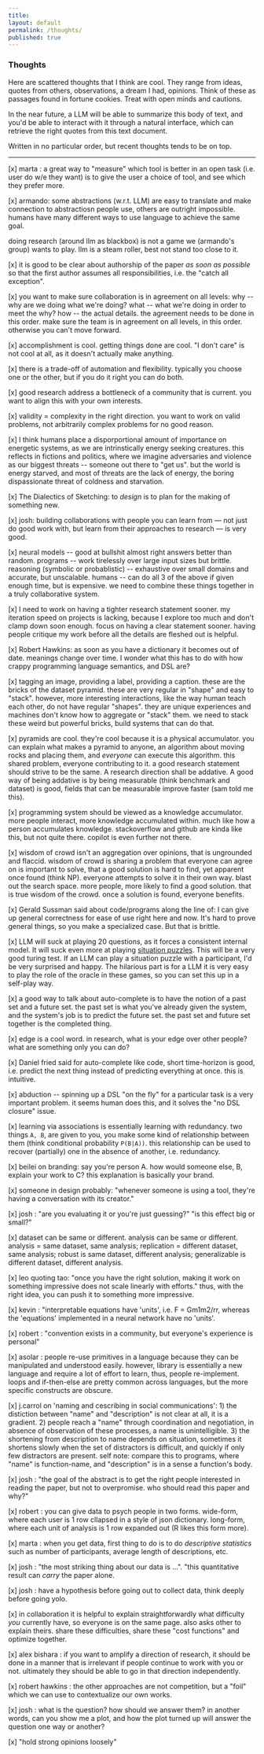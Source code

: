 ```yaml
---
title:
layout: default
permalink: /thoughts/
published: true
---
```


### Thoughts

Here are scattered thoughts that I think are cool.
They range from ideas, quotes from others, observations, a dream I had, opinions. Think of these as passages found in fortune cookies. Treat with open minds and cautions.

In the near future, a LLM will be able to summarize this body of text, and you'd be able to interact with it through a natural interface, which can retrieve the right quotes from this text document. 

Written in no particular order, but recent thoughts tends to be on top.

----

[x] marta : a great way to "measure" which tool is better in an open task (i.e. user do w/e they want) is to give the user a choice of tool, and see which they prefer more.

[x] armando: some abstractions (w.r.t. LLM) are easy to translate and make connection to abstractiosn people use, others are outright impossible. humans have many different ways to use language to achieve the same goal.

doing research (around llm as blackbox) is not a game we (armando's group) wants to play. llm is a steam roller, best not stand too close to it.

[x] it is good to be clear about authorship of the paper _as soon as possible_ so that the first author assumes all responsibilities, i.e. the "catch all exception".

[x] you want to make sure collaboration is in agreement on all levels: why -- why are we doing what we're doing? what -- what we're doing in order to meet the why? how -- the actual details. the agreement needs to be done in this order. make sure the team is in agreement on all levels, in this order. otherwise you can't move forward.

[x] accomplishment is cool. getting things done are cool. "I don't care" is not cool at all, as it doesn't actually make anything.

[x] there is a trade-off of automation and flexibility. typically you choose one or the other, but if you do it right you can do both.

[x] good research address a bottleneck of a community that is current. you want to align this with your own interests.

[x] validity = complexity in the right direction. you want to work on valid problems, not arbitrarily complex problems for no good reason.

[x] I think humans place a disporportional amount of importance on energetic systems, as we are intrinstically energy seeking creatures. this reflects in fictions and politics, where we imagine adversaries and violence as our biggest threats -- someone out there to "get us". but the world is energy starved, and most of threats are the lack of energy, the boring dispassionate threat of coldness and starvation.

[x] The Dialectics of Sketching: to _design_ is to plan for the making of something new.

[x] josh: building collaborations with people you can learn from — not just do good work with, but learn from their approaches to research — is very good.

[x] neural models -- good at bullshit almost right answers better than random. programs -- work tirelessly over large input sizes but brittle. reasoning (symbolic or probablistic) -- exhaustive over small domains and accurate, but unscalable. humans -- can do all 3 of the above if given enough time, but is expensive. we need to combine these things together in a truly collaborative system.

[x] I need to work on having a tighter research statement sooner. my iteration speed on projects is lacking, because I explore too much and don't clamp down soon enough. focus on having a clear statement sooner. having people critique my work before all the details are fleshed out is helpful.

[x] Robert Hawkins: as soon as you have a dictionary it becomes out of date. meanings change over time. I wonder what this has to do with how crappy programming language semantics, and DSL are?

[x] tagging an image, providing a label, providing a caption. these are the bricks of the dataset pyramid. these are very regular in "shape" and easy to "stack". however, more interesting interactions, like the way human teach each other, do not have regular "shapes". they are unique experiences and machines don't know how to aggregate or "stack" them. we need to stack these weird but powerful bricks, build systems that can do that.

[x] pyramids are cool. they're cool because it is a physical accumulator. you can explain what makes a pyramid to anyone, an algorithm about moving rocks and placing them, and _everyone_ can execute this algorithm. this shared problem, everyone contributing to it. a good research statement should strive to be the same. A research direction shall be addative. A good way of being addative is by being measurable (think benchmark and dataset) is good, fields that can be measurable improve faster (sam told me this).

[x] programming system should be viewed as a knowledge accumulator. more people interact, more knowledge accumulated within. much like how a person accumulates knowledge. stackoverflow and github are kinda like this, but not quite there. copilot is even further not there.

[x] wisdom of crowd isn't an aggregation over opinions, that is ungrounded and flaccid. wisdom of crowd is sharing a problem that everyone can agree on is important to solve, that a good solution is hard to find, yet apparent once found (think NP). everyone attempts to solve it in their own way. blast out the search space. more people, more likely to find a good solution. that is true wisdom of the crowd. once a solution is found, everyone benefits.

[x] Gerald Sussman said about code/programs along the line of: I can give up general correctness for ease of use right here and now. It's hard to prove general things, so you make a specialized case. But that is brittle.

[x] LLM will suck at playing 20 questions, as it forces a consistent internal model. It will suck even more at playing [situation puzzles](https://en.wikipedia.org/wiki/Situation_puzzle). This will be a very good turing test. If an LLM can play a situation puzzle with a participant, I'd be very surprised and happy. The hilarious part is for a LLM it is very easy to play the role of the oracle in these games, so you can set this up in a self-play way.

[x] a good way to talk about auto-complete is to have the notion of a past set and a future set. the past set is what you've already given the system, and the system's job is to predict the future set. the past set and future set together is the completed thing.

[x] edge is a cool word. in research, what is your edge over other people? what are something only you can do?

[x] Daniel fried said for auto-complete like code, short time-horizon is good, i.e. predict the next thing instead of predicting everything at once. this is intuitive.

[x] abduction -- spinning up a DSL "on the fly" for a particular task is a very important problem. it seems human does this, and it solves the "no DSL closure" issue.

[x] learning via associations is essentially learning with redundancy. two things `A, B`, are given to you, you make some kind of relationship between them (think conditional probability `P(B|A))`. this relationship can be used to recover (partially) one in the absence of another, i.e. redundancy.

[x] beilei on branding: say you're person A. how would someone else, B, explain your work to C? this explanation is basically your brand.

[x] someone in design probably: "whenever someone is using a tool, they're having a conversation with its creator."

[x] josh : "are you evaluating it or you're just guessing?" "is this effect big or small?"

[x] dataset can be same or different. analysis can be same or different. analysis = same dataset, same analysis; replication = different dataset, same analysis; robust is same dataset, different analysis; generalizable is different dataset, different analysis.

[x] leo quoting tao: "once you have the right solution, making it work on something impressive does not scale linearly with efforts." thus, with the right idea, you can push it to something more impressive.

[x] kevin : "interpretable equations have 'units', i.e. F = Gm1m2/rr, whereas the 'equations' implemented in a neural network have no 'units'.

[x] robert : "convention exists in a community, but everyone's experience is personal"

[x] asolar : people re-use primitives in a language because they can be manipulated and understood easily. however, library is essentially a new language and require a lot of effort to learn, thus, people re-implement. loops and if-then-else are pretty common across languages, but the more specific constructs are obscure.

[x] j.carrol on 'naming and cescribing in social communications': 1) the distiction between "name" and "description" is not clear at all, it is a gradient. 2) people reach a "name" through coordination and negotiation, in absence of observation of these processes, a name is unintelligible. 3) the shortening from description to name depends on situation, sometimes it shortens slowly when the set of distractors is difficult, and quickly if only few distractors are present. self note: compare this to programs, where "name" is function-name, and "description" is in a sense a function's body.

[x] josh : "the goal of the abstract is to get the right people interested in reading the paper, but not to overpromise. who should read this paper and why?"

[x] robert : you can give data to psych people in two forms. wide-form, where each user is 1 row cllapsed in a style of json dictionary. long-form, where each unit of analysis is 1 row expanded out (R likes this form more).

[x] marta : when you get data, first thing to do is to do _descriptive statistics_ such as number of participants, average length of descriptions, etc.

[x] josh : "the most striking thing about our data is ...". "this quantitative result can _carry_ the paper alone.

[x] josh : have a hypothesis before going out to collect data, think deeply before going yolo.

[x] in collaboration it is helpful to explain straightforwardly what difficulty _you_ currently have, so everyone is on the same page. also asks other to explain theirs. share these difficulties, share these "cost functions" and optimize together.

[x] alex bishara : if you want to amplify a direction of research, it should be done in a manner that is irrelevant if people continue to work with you or not. ultimately they should be able to go in that direction independently.

[x] robert hawkins : the other approaches are not competition, but a "foil" which we can use to contextualize our own works.

[x] josh : what is the question? how should we answer them? in another words, can you show me a plot, and how the plot turned up will answer the question one way or another?

[x] "hold strong opinions loosely"